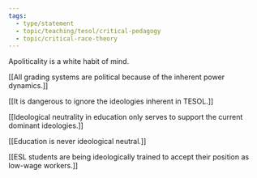 ```yaml
---
tags: 
  - type/statement
  - topic/teaching/tesol/critical-pedagogy
  - topic/critical-race-theory
---
```

Apoliticality is a white habit of mind.

[[All grading systems are political because of the inherent power dynamics.]]

[[It is dangerous to ignore the ideologies inherent in TESOL.]]

[[Ideological neutrality in education only serves to support the current dominant ideologies.]]

[[Education is never ideological neutral.]]

[[ESL students are being ideologically trained to accept their position as low-wage workers.]]